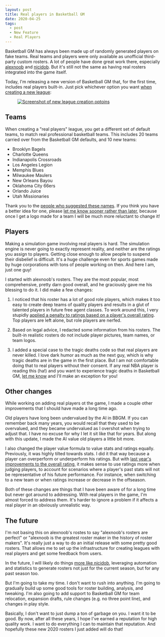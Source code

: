 ```yaml
---
layout: post
title: Real players in Basketball GM
date: 2020-04-25
tags:
  - post
  - New Feature
  - Real Players
---
```


Basketball GM has always been made up of randomly generated players on fake teams. Real teams and players were only available as unofficial third-party custom rosters. A lot of people have done great work there, especially [alexnoob](https://github.com/alexnoob/BasketBall-GM-Rosters/releases) and [nicidob](https://nicidob.github.io/rosters/). But it's still not the same as having real rosters integrated into the game itself.

Today, I'm releasing a new version of Basketball GM that, for the first time, includes real players built-in. Just pick whichever option you want <a href="https://play.basketball-gm.com/">when creating a new league</a>:

<figure><a href="https://play.basketball-gm.com/"><img alt="Screenshot of new league creation optoins" src="/files/dashboard-new-league-buttons.png" class="img-fluid"></a></figure>

<!--more-->

## Teams

When creating a "real players" league, you get a different set of default teams, to match real professional basketball teams. This includes 20 teams carried over from the Basketball GM defaults, and 10 new teams:

- Brooklyn Bagels
- Charlotte Queens
- Indianapolis Crossroads
- Los Angeles Legion
- Memphis Blues
- Milwaukee Maulers
- New Orleans Bayou
- Oklahoma City 66ers
- Orlando Juice
- Utah Missionaries

Thank you to the [people who suggested these names](https://www.reddit.com/r/BasketballGM/comments/g66uz4/team_name_suggestions_for_other_cities/). If you think you have a better idea for one, please [let me know sooner rather than later](/about/), because once I get a logo made for a team I will be much more reluctant to change it!

## Players

Making a simulation game involving real players is hard. The simulation engine is never going to exactly represent reality, and neither are the ratings you assign to players. Getting close enough to allow people to suspend their disbelief is difficult. It's a huge challenge even for sports games made by huge corporations with tons of people working on then. And here I am, just one guy!

I started with alexnoob's rosters. They are the most popular, most comprehensive, pretty darn good overall, and he graciously gave me his blessing to do it. I did make a few changes:

1. I noticed that his roster has a lot of good role players, which makes it too easy to create deep teams of quality players and results in a glut of talented players in future free agent classes. To work around this, I very stupidly [applied a penalty to ratings based on a player's overall rating](https://github.com/zengm-games/zengm/blob/3b198218e85e533b28e1a0aa0725cd09b5c5ec7e/tools/process-rosters/index.js#L9-L38). Top players are left alone, but role players are nerfed.

2. Based on legal advice, I redacted some information from his rosters. The built-in realistic rosters do not include player pictures, team names, or team logos.

3. I added a special case to the tragic deaths code so that real players are never killed. I love dark humor as much as the next guy, which is why tragic deaths are in the game in the first place. But I am not comfortable doing that to real players without their consent. If any real NBA player is reading this (ha!) and you want to experience tragic deaths in Basketball GM, [let me know](/contact/) and I'll make an exception for you!

## Other changes

While working on adding real players ot the game, I made a couple other improvements that I should have made a long time ago.

Old players have long been undervalued by the AI in BBGM. If you can remember back many years, you would recall that they used to be overvalued, and they became undervalued as I overshot when trying to adjust that. I have no excuse for why I let it sit like that for years. But along with this update, I made the AI value old players a little bit more.

I also changed the player value formula to value stats and ratings equally. Previously, it was highly tilted towards stats. I did it that way because a player can overperform or underperform his ratings. But with [last year's improvements to the overall rating](/blog/2019/11/game-simulation-ovr-beta/), it makes sense to use ratings more when judging players, to account for scenarios where a player's past stats will not be representative of his future performance. For instance, when switching to a new team or when ratings increase or decrease in the offseason.

Both of these changes are things that I have been aware of for a long time but never got around to addressing. With real players in the game, I'm almost forced to address them. It's harder to ignore a problem if it affects a real player in an obviously unrealistic way.

## The future

I'm not basing this on alexnoob's rostes to say "alexnoob's rosters are perfect" or "alexnoob is the greatest roster maker in the history of roster makers". It's really just a way to do an initial release with some pretty good rosters. That allows me to set up the infrastructure for creating leagues with real players and get some feedback from users.

In the future, I will likely do things [more like nicidob](https://nicidob.github.io/automatic_bbgm/), leveraging automation and statistics to generate rosters not just for the current season, but for any past season too.

But I'm going to take my time. I don't want to rush into anything. I'm going to gradually build up some good tools for roster building, analysis, and tweaking. I'm also going to add support to Basketball GM for team relocation, expansion drafts, rule changes (e.g. no three point line), and changes in play style.

Basically, I don't want to just dump a ton of garbage on you. I want it to be good. By now, after all these years, I hope I've earned a reputation for high quality work. I want to do everything I can to maintain that reputation. And hopefully these new 2020 rosters I just added will do that!
